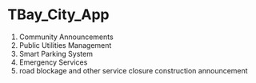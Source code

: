 # TBay_City_App
1) Community Announcements
2) Public Utilities Management
3) Smart Parking System
4) Emergency Services
5) road blockage and other service closure construction announcement
